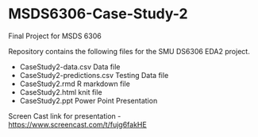 # MSDS6306-Case-Study-2
Final Project for MSDS 6306

Repository contains the following files for the SMU DS6306 EDA2 project.

- CaseStudy2-data.csv Data file
- CaseStudy2-predictions.csv Testing Data file
- CaseStudy2.rmd R markdown file
- CaseStudy2.html knit file
- CaseStudy2.ppt Power Point Presentation

Screen Cast link for presentation -
https://www.screencast.com/t/fujg6fakHE
